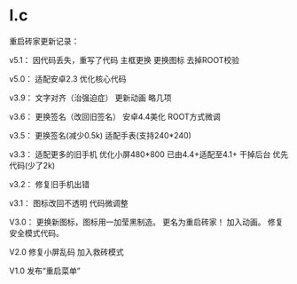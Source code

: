 # l.c
重启砖家更新记录：

v5.1：
因代码丢失，重写了代码
主框更换
更换图标
去掉ROOT校验

v5.0：
适配安卓2.3
优化核心代码

v3.9：
文字对齐（治强迫症）
更新动画
略几项

v3.6：
更换签名（改回旧签名）
安卓4.4美化
ROOT方式微调

v3.5：
更换签名(减少0.5k)
适配手表(支持240*240)

v3.3：
适配更多的旧手机
优化小屏480*800
已由4.4+适配至4.1+
干掉后台
优先代码(少了2k)

v3.2：
修复旧手机出错

v3.1：
图标改回不透明
代码微调整

V3.0：
更换新图标，图标用一加莹黑制造。
更名为重启砖家！
加入动画。
修复安全模式代码。

V2.0
修复小屏乱码
加入救砖模式

V1.0
发布“重启菜单”
